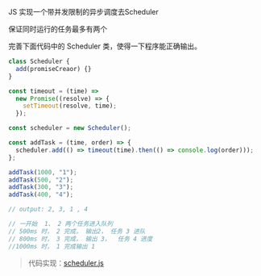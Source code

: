 JS 实现一个带并发限制的异步调度去Scheduler

保证同时运行的任务最多有两个

完善下面代码中的 Scheduler 类，使得一下程序能正确输出。

```js
class Scheduler {
  add(promiseCreaor) {}
}

const timeout = (time) =>
  new Promise((resolve) => {
    setTimeout(resolve, time);
  });

const scheduler = new Scheduler();

const addTask = (time, order) => {
  scheduler.add(() => timeout(time).then(() => console.log(order)));
};

addTask(1000, "1");
addTask(500, "2");
addTask(300, "3");
addTask(400, "4");

// output: 2, 3, 1 , 4

// 一开始  1、 2 两个任务进入队列
// 500ms 时， 2 完成， 输出2， 任务 3 进队
// 800ms 时， 3 完成， 输出 3，  任务 4 进度
//1000ms 时， 1 完成输出 1
```

> 代码实现：[scheduler.js](./scheduler.js)
